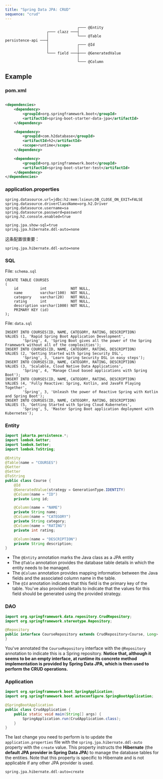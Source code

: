 ```yaml
---
title: "Spring Data JPA: CRUD"
sequence: "crud"
---
```


```text
                                 ┌─── @Entity
                   ┌─── clazz ───┤
                   │             └─── @Table
persistence-api ───┤
                   │             ┌─── @Id
                   │             │
                   └─── field ───┼─── @GeneratedValue
                                 │
                                 └─── @Column
```

## Example

### pom.xml

```xml

<dependencies>
    <dependency>
        <groupId>org.springframework.boot</groupId>
        <artifactId>spring-boot-starter-data-jpa</artifactId>
    </dependency>

    <dependency>
        <groupId>com.h2database</groupId>
        <artifactId>h2</artifactId>
        <scope>runtime</scope>
    </dependency>

    <dependency>
        <groupId>org.springframework.boot</groupId>
        <artifactId>spring-boot-starter-test</artifactId>
    </dependency>
</dependencies>
```

### application.properties

```text
spring.datasource.url=jdbc:h2:mem:lsieun;DB_CLOSE_ON_EXIT=FALSE
spring.datasource.driverClassName=org.h2.Driver
spring.datasource.username=sa
spring.datasource.password=password
spring.h2.console.enabled=true

spring.jpa.show-sql=true
spring.jpa.hibernate.ddl-auto=none
```

这条配置很重要：

```text
spring.jpa.hibernate.ddl-auto=none
```

### SQL

File: `schema.sql`

```h2
CREATE TABLE COURSES
(
    id          int           NOT NULL,
    name        varchar(100)  NOT NULL,
    category    varchar(20)   NOT NULL,
    rating      int           NOT NULL,
    description varchar(1000) NOT NULL,
    PRIMARY KEY (id)
);
```

File: `data.sql`

```h2
INSERT INTO COURSES(ID, NAME, CATEGORY, RATING, DESCRIPTION)
VALUES (1, 'Rapid Spring Boot Application Development',
        'Spring', 4, 'Spring Boot gives all the power of the Spring Framework without all of the complexities');
INSERT INTO COURSES(ID, NAME, CATEGORY, RATING, DESCRIPTION)
VALUES (2, 'Getting Started with Spring Security DSL',
        'Spring', 3, 'Learn Spring Security DSL in easy steps');
INSERT INTO COURSES(ID, NAME, CATEGORY, RATING, DESCRIPTION)
VALUES (3, 'Scalable, Cloud Native Data Applications',
        'Spring', 4, 'Manage Cloud based applications with Spring Boot');
INSERT INTO COURSES(ID, NAME, CATEGORY, RATING, DESCRIPTION)
VALUES (4, 'Fully Reactive: Spring, Kotlin, and JavaFX Playing Together',
        'Spring', 3, 'Unleash the power of Reactive Spring with Kotlin and Spring Boot');
INSERT INTO COURSES(ID, NAME, CATEGORY, RATING, DESCRIPTION)
VALUES (5, 'Getting Started with Spring Cloud Kubernetes',
        'Spring', 5, 'Master Spring Boot application deployment with Kubernetes');
```

### Entity

```java
import jakarta.persistence.*;
import lombok.Getter;
import lombok.Setter;
import lombok.ToString;

@Entity
@Table(name = "COURSES")
@Getter
@Setter
@ToString
public class Course {
    @Id
    @GeneratedValue(strategy = GenerationType.IDENTITY)
    @Column(name = "ID")
    private Long id;

    @Column(name = "NAME")
    private String name;
    @Column(name = "CATEGORY")
    private String category;
    @Column(name = "RATING")
    private int rating;

    @Column(name = "DESCRIPTION")
    private String description;
}
```

- The `@Entity` annotation marks the Java class as a JPA entity
- The `@Table` annotation provides the database table details in which the entity needs to be managed.
- The `@Column` annotation provides mapping information
  between the Java fields and the associated column name in the table.
- The `@Id` annotation indicates that this field is the primary key of the table.
  You've also provided details to indicate that
  the values for this field should be generated using the provided strategy.





### DAO

```java
import org.springframework.data.repository.CrudRepository;
import org.springframework.stereotype.Repository;

@Repository
public interface CourseRepository extends CrudRepository<Course, Long> {
}
```

You've annotated the `CourseRepository` interface with the `@Repository` annotation
to indicate this is a Spring repository.
**Notice that, although it seems to be an empty interface,
at runtime its concrete method implementation is provided by Spring Data JPA,
which is then used to perform the CRUD operations.**

### Application

```java
import org.springframework.boot.SpringApplication;
import org.springframework.boot.autoconfigure.SpringBootApplication;

@SpringBootApplication
public class CrudApplication {
    public static void main(String[] args) {
        SpringApplication.run(CrudApplication.class);
    }
}
```

The last change you need to perform is to update the `application.properties` file
with the `spring.jpa.hibernate.ddl-auto` property with the `create` value.
This property instructs the **Hibernate** (the **default JPA provider in Spring Data JPA**)
to manage the database tables for the entities.
Note that this property is specific to Hibernate and is not applicable if any other JPA provider is used.

```text
spring.jpa.hibernate.ddl-auto=create
```
